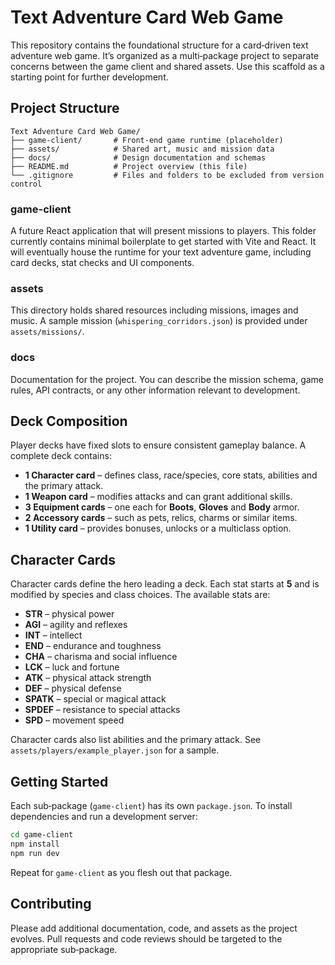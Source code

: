 # Text Adventure Card Web Game

This repository contains the foundational structure for a card‑driven text adventure web game.  It’s organized as a multi‑package project to separate concerns between the game client and shared assets.  Use this scaffold as a starting point for further development.

## Project Structure

```
Text Adventure Card Web Game/
├── game-client/       # Front‑end game runtime (placeholder)
├── assets/            # Shared art, music and mission data
├── docs/              # Design documentation and schemas
├── README.md          # Project overview (this file)
└── .gitignore         # Files and folders to be excluded from version control
```

### game-client

A future React application that will present missions to players.  This folder currently contains minimal boilerplate to get started with Vite and React.  It will eventually house the runtime for your text adventure game, including card decks, stat checks and UI components.

### assets

This directory holds shared resources including missions, images and music.  A sample mission (`whispering_corridors.json`) is provided under `assets/missions/`.

### docs

Documentation for the project.  You can describe the mission schema, game rules, API contracts, or any other information relevant to development.

## Deck Composition

Player decks have fixed slots to ensure consistent gameplay balance. A complete deck contains:

- **1 Character card** – defines class, race/species, core stats, abilities and the primary attack.
- **1 Weapon card** – modifies attacks and can grant additional skills.
- **3 Equipment cards** – one each for **Boots**, **Gloves** and **Body** armor.
- **2 Accessory cards** – such as pets, relics, charms or similar items.
- **1 Utility card** – provides bonuses, unlocks or a multiclass option.

## Character Cards

Character cards define the hero leading a deck. Each stat starts at **5** and is modified by species and class choices. The available stats are:

- **STR** – physical power
- **AGI** – agility and reflexes
- **INT** – intellect
- **END** – endurance and toughness
- **CHA** – charisma and social influence
- **LCK** – luck and fortune
- **ATK** – physical attack strength
- **DEF** – physical defense
- **SPATK** – special or magical attack
- **SPDEF** – resistance to special attacks
- **SPD** – movement speed

Character cards also list abilities and the primary attack. See `assets/players/example_player.json` for a sample.

## Getting Started

Each sub‑package (`game-client`) has its own `package.json`.  To install dependencies and run a development server:

```bash
cd game-client
npm install
npm run dev
```

Repeat for `game-client` as you flesh out that package.

## Contributing

Please add additional documentation, code, and assets as the project evolves.  Pull requests and code reviews should be targeted to the appropriate sub‑package.
